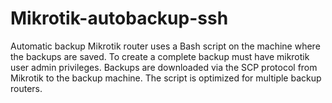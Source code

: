 # Mikrotik-autobackup-ssh
Automatic backup Mikrotik router uses a Bash script on the machine where the backups are saved. To create a complete backup must have mikrotik user admin privileges. Backups are downloaded via the SCP protocol from Mikrotik to the backup machine. The script is optimized for multiple backup routers.
